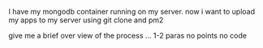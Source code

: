 I have my mongodb container running on my server. now i want to upload my apps to my server using 
git clone and pm2

give me a brief over view of the process ... 1-2 paras no points no code